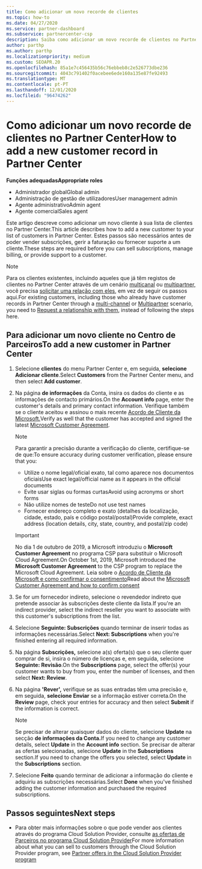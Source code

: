 ```yaml
---
title: Como adicionar um novo recorde de clientes
ms.topic: how-to
ms.date: 04/27/2020
ms.service: partner-dashboard
ms.subservice: partnercenter-csp
description: Saiba como adicionar um novo recorde de clientes no Partner Center. Em seguida, pode vender as subscrições do cliente, gerir a faturação ou fornecer apoio ao cliente.
author: parthp
ms.author: parthp
ms.localizationpriority: medium
ms.custom: SEOAPR.20
ms.openlocfilehash: 85a1e7c456435b56c76ebbeb8c2e526773dbe236
ms.sourcegitcommit: 4043c791402f0acebee6ede160a135e87fe92493
ms.translationtype: MT
ms.contentlocale: pt-PT
ms.lasthandoff: 12/01/2020
ms.locfileid: "96474262"
---
```

# <a name="how-to-add-a-new-customer-record-in-partner-center"></a><span data-ttu-id="83b95-104">Como adicionar um novo recorde de clientes no Partner Center</span><span class="sxs-lookup"><span data-stu-id="83b95-104">How to add a new customer record in Partner Center</span></span>


<span data-ttu-id="83b95-105">**Funções adequadas**</span><span class="sxs-lookup"><span data-stu-id="83b95-105">**Appropriate roles**</span></span>

- <span data-ttu-id="83b95-106">Administrador global</span><span class="sxs-lookup"><span data-stu-id="83b95-106">Global admin</span></span>
- <span data-ttu-id="83b95-107">Administração de gestão de utilizadores</span><span class="sxs-lookup"><span data-stu-id="83b95-107">User management admin</span></span>
- <span data-ttu-id="83b95-108">Agente administrativo</span><span class="sxs-lookup"><span data-stu-id="83b95-108">Admin agent</span></span>
- <span data-ttu-id="83b95-109">Agente comercial</span><span class="sxs-lookup"><span data-stu-id="83b95-109">Sales agent</span></span>

<span data-ttu-id="83b95-110">Este artigo descreve como adicionar um novo cliente à sua lista de clientes no Partner Center.</span><span class="sxs-lookup"><span data-stu-id="83b95-110">This article describes how to add a new customer to your list of customers in Partner Center.</span></span> <span data-ttu-id="83b95-111">Estes passos são necessários antes de poder vender subscrições, gerir a faturação ou fornecer suporte a um cliente.</span><span class="sxs-lookup"><span data-stu-id="83b95-111">These steps are required before you can sell subscriptions, manage billing, or provide support to a customer.</span></span>

>[!NOTE]
><span data-ttu-id="83b95-112">Para os clientes existentes, incluindo aqueles que já têm registos de clientes no Partner Center através de um cenário [multicanal](multichannel.md) ou [multipartner,](multipartner.md) você precisa [solicitar uma relação com eles](request-a-relationship-with-a-customer.md), em vez de seguir os passos aqui.</span><span class="sxs-lookup"><span data-stu-id="83b95-112">For existing customers, including those who already have customer records in Partner Center through a [multi-channel](multichannel.md) or [Multipartner](multipartner.md) scenario, you need to [Request a relationship with them](request-a-relationship-with-a-customer.md), instead of following the steps here.</span></span>

## <a name="to-add-a-new-customer-in-partner-center"></a><span data-ttu-id="83b95-113">Para adicionar um novo cliente no Centro de Parceiros</span><span class="sxs-lookup"><span data-stu-id="83b95-113">To add a new customer in Partner Center</span></span>

1. <span data-ttu-id="83b95-114">Selecione **clientes** do menu Partner Center e, em seguida, **selecione Adicionar cliente**.</span><span class="sxs-lookup"><span data-stu-id="83b95-114">Select **Customers** from the Partner Center menu, and then select **Add customer**.</span></span>

2. <span data-ttu-id="83b95-115">Na página **de informações** da Conta, insira os dados do cliente e as informações de contacto primários.</span><span class="sxs-lookup"><span data-stu-id="83b95-115">On the **Account info** page, enter the customer's details and primary contact information.</span></span> <span data-ttu-id="83b95-116">Verifique também se o cliente aceitou e assinou o mais recente [Acordo de Cliente da Microsoft.](agreements.md)</span><span class="sxs-lookup"><span data-stu-id="83b95-116">Verify as well that the customer has accepted and signed the latest [Microsoft Customer Agreement](agreements.md).</span></span>

   >[!NOTE]
   >
   ><span data-ttu-id="83b95-117">Para garantir a precisão durante a verificação do cliente, certifique-se de que:</span><span class="sxs-lookup"><span data-stu-id="83b95-117">To ensure accuracy during customer verification, please ensure that you:</span></span>
   >
   >- <span data-ttu-id="83b95-118">Utilize o nome legal/oficial exato, tal como aparece nos documentos oficiais</span><span class="sxs-lookup"><span data-stu-id="83b95-118">Use exact legal/official name as it appears in the official documents</span></span>
   >- <span data-ttu-id="83b95-119">Evite usar siglas ou formas curtas</span><span class="sxs-lookup"><span data-stu-id="83b95-119">Avoid using acronyms or short forms</span></span>
   >- <span data-ttu-id="83b95-120">Não utilize nomes de teste</span><span class="sxs-lookup"><span data-stu-id="83b95-120">Do not use test names</span></span>
   >- <span data-ttu-id="83b95-121">Fornecer endereço completo e exato (detalhes da localização, cidade, estado, país e código postal/postal)</span><span class="sxs-lookup"><span data-stu-id="83b95-121">Provide complete, exact address (location details, city, state, country, and postal/zip code)</span></span>

   >[!IMPORTANT]
   > <span data-ttu-id="83b95-122">No dia 1 de outubro de 2019, a Microsoft introduziu o **Microsoft Customer Agreement** no programa CSP para substituir o Microsoft Cloud Agreement.</span><span class="sxs-lookup"><span data-stu-id="83b95-122">On October 1st, 2019, Microsoft introduced the **Microsoft Customer Agreement** to the CSP program to replace the Microsoft Cloud Agreement.</span></span> <span data-ttu-id="83b95-123">Leia sobre o [Acordo de Cliente da Microsoft e como confirmar o consentimento](confirm-customer-agreement.md)</span><span class="sxs-lookup"><span data-stu-id="83b95-123">Read about the [Microsoft Customer Agreement and how to confirm consent](confirm-customer-agreement.md)</span></span>
  
3. <span data-ttu-id="83b95-124">Se for um fornecedor indireto, selecione o revendedor indireto que pretende associar às subscrições deste cliente da lista.</span><span class="sxs-lookup"><span data-stu-id="83b95-124">If you're an indirect provider, select the indirect reseller you want to associate with this customer's subscriptions from the list.</span></span>

4. <span data-ttu-id="83b95-125">Selecione **Seguinte: Subscrições** quando terminar de inserir todas as informações necessárias.</span><span class="sxs-lookup"><span data-stu-id="83b95-125">Select **Next: Subscriptions** when you're finished entering all required information.</span></span>

5. <span data-ttu-id="83b95-126">Na página **Subscrições,** selecione a(s) oferta(s) que o seu cliente quer comprar de si, insira o número de licenças e, em seguida, selecione **Seguinte: Revisão**.</span><span class="sxs-lookup"><span data-stu-id="83b95-126">On the **Subscriptions** page, select the offer(s) your customer wants to buy from you, enter the number of licenses, and then select **Next: Review**.</span></span>

6. <span data-ttu-id="83b95-127">Na página **'Rever',** verifique se as suas entradas têm uma precisão e, em seguida, **selecione Enviar** se a informação estiver correta.</span><span class="sxs-lookup"><span data-stu-id="83b95-127">On the **Review** page, check your entries for accuracy and then select **Submit** if the information is correct.</span></span>

   >[!NOTE]
   ><span data-ttu-id="83b95-128">Se precisar de alterar quaisquer dados do cliente, selecione **Update** na secção **de informações da Conta.**</span><span class="sxs-lookup"><span data-stu-id="83b95-128">If you need to change any customer details, select **Update** in the **Account info** section.</span></span> <span data-ttu-id="83b95-129">Se precisar de alterar as ofertas selecionadas, selecione **Update** in the **Subscriptions** section.</span><span class="sxs-lookup"><span data-stu-id="83b95-129">If you need to change the offers you selected, select **Update** in the **Subscriptions** section.</span></span>

7. <span data-ttu-id="83b95-130">Selecione **Feito** quando terminar de adicionar a informação do cliente e adquiriu as subscrições necessárias.</span><span class="sxs-lookup"><span data-stu-id="83b95-130">Select **Done** when you've finished adding the customer information and purchased the required subscriptions.</span></span>

## <a name="next-steps"></a><span data-ttu-id="83b95-131">Passos seguintes</span><span class="sxs-lookup"><span data-stu-id="83b95-131">Next steps</span></span>

- <span data-ttu-id="83b95-132">Para obter mais informações sobre o que pode vender aos clientes através do programa Cloud Solution Provider, consulte [as ofertas de Parceiros no programa Cloud Solution Provider](csp-offers.md)</span><span class="sxs-lookup"><span data-stu-id="83b95-132">For more information about what you can sell to customers through the Cloud Solution Provider program, see [Partner offers in the Cloud Solution Provider program](csp-offers.md)</span></span>

